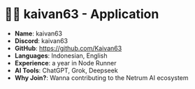 #  🧑‍💻 kaivan63 - Application

- **Name**: kaivan63
- **Discord**: kaivan63
- **GitHub**: https://github.com/Kaivan63
- **Languages**: Indonesian, English
- **Experience**: a year in Node Runner
- **AI Tools**: ChatGPT, Grok, Deepseek
- **Why Join?**: Wanna contributing to the Netrum AI ecosystem
